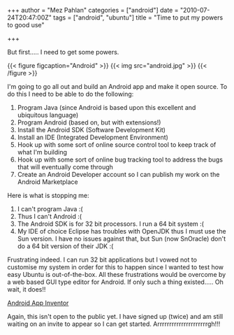 +++
author = "Mez Pahlan"
categories = ["android"]
date = "2010-07-24T20:47:00Z"
tags = ["android", "ubuntu"]
title = "Time to put my powers to good use"

+++

But first..... I need to get some powers.

{{< figure figcaption="Android" >}}
    {{< img src="android.jpg" >}}
{{< /figure >}}

<!--more-->

I'm going to go all out and build an Android app and make it open source. To do this I need to be able to do the
following:

1. Program Java (since Android is based upon this excellent and ubiquitous language)  
2. Program Android (based on, but with extensions!)  
3. Install the Android SDK (Software Development Kit)  
4. Install an IDE (Integrated Development Environment)  
5. Hook up with some sort of online source control tool to keep track of what I'm building  
6. Hook up with some sort of online bug tracking tool to address the bugs that will eventually come through  
7. Create an Android Developer account so I can publish my work on the Android Marketplace  

Here is what is stopping me:

1. I can't program Java :(  
2. Thus I can't Android :(  
3. The Android SDK is for 32 bit processors. I run a 64 bit system :(  
4. My IDE of choice Eclipse has troubles with OpenJDK thus I must use the Sun version. I have no issues against that,
   but Sun (now SnOracle) don't do a 64 bit version of their JDK :(  

Frustrating indeed. I can run 32 bit applications but I vowed not to customise my system in order for this to happen
since I wanted to test how easy Ubuntu is out-of-the-box. All these frustrations would be overcome by a web based GUI
type editor for Android. If only such a thing existed..... Oh wait, it does!!

[Android App Inventor](http://appinventor.googlelabs.com/about/)

Again, this isn't open to the public yet. I have signed up (twice) and am still waiting on an invite to appear so I can
get started. Arrrrrrrrrrrrrrrrrrrrrgh!!!
